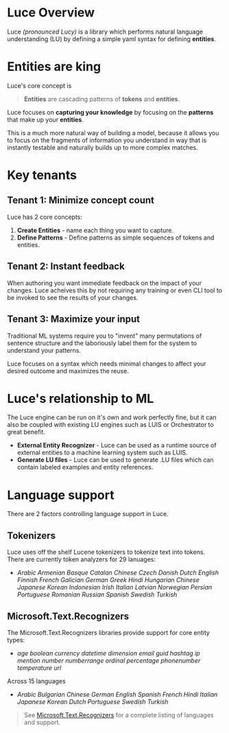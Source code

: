 ﻿# Luce Overview
Luce *(pronounced Lucy)* is a library which performs natural language understanding (LU) by defining a simple yaml syntax for defining **entities**.

#  Entities are king
Luce's core concept is
> **Entities** are cascading patterns of **tokens** and **entities**.

Luce focuses on **capturing your knowledge** by focusing on the  **patterns** that make up your **entities**.

This is a much more natural way of building a model, 
because it allows you to focus on the fragments of 
information you understand in way that is instantly
testable and naturally builds up to more complex matches.

# Key tenants

## Tenant 1: **Minimize concept count**
Luce has 2 core concepts:
1. **Create Entities** - name each thing you want to capture.
2. **Define Patterns** - Define patterns as simple sequences of tokens and entities.

## Tenant 2: **Instant feedback**
When authoring you want immediate feedback on the impact
of your changes.  Luce acheives this by not requiring
any training or even CLI tool to be invoked to 
see the results of your changes.

## Tenant 3:  **Maximize your input**
Traditional ML systems require you to "invent" many
permutations of sentence structure and the laboriously
label them for the system to understand your patterns.

Luce focuses on a syntax which needs minimal changes to affect your desired outcome and maximizes the reuse.

# Luce's relationship to ML
The Luce engine can be run on it's own and work perfectly
fine, but it can also be coupled with existing LU engines
such as LUIS or Orchestrator to great benefit.
* **External Entity Recognizer** - Luce can be used as a runtime source of external entities to a machine learning system such as LUIS.
* **Generate LU files** - Luce can be used to generate .LU files which can contain labeled examples and entity references.

# Language support
There are 2 factors controlling language support in Luce.

## Tokenizers
Luce uses off the shelf Lucene tokenizers to tokenize text into tokens.
There are currently token analyzers for 29 lanuages:
* *Arabic
Armenian
Basque
Catalan
Chinese
Czech
Danish
Dutch
English
Finnish
French
Galician
German
Greek
Hindi
Hungarian
Chinese
Japanese
Korean
Indonesian
Irish
Italian
Latvian
Norwegian
Persian
Portuguese
Romanian
Russian
Spanish
Swedish
Turkish*


## Microsoft.Text.Recognizers
The Microsoft.Text.Recognizers libraries provide support 
for core entity types:
* *age boolean currency datetime dimension email guid hashtag 
ip mention number numberrange ordinal percentage phonenumber temperature url*

Across 15 languages
* *Arabic
Bulgarian
Chinese 
German
English
Spanish
French
Hindi
Italian
Japanese
Korean
Dutch
Portuguese
Swedish
Turkish*

> See [Microsoft.Text.Recognizers](https://github.com/Microsoft/Recognizers-Text) for a complete listing of languages and support.

